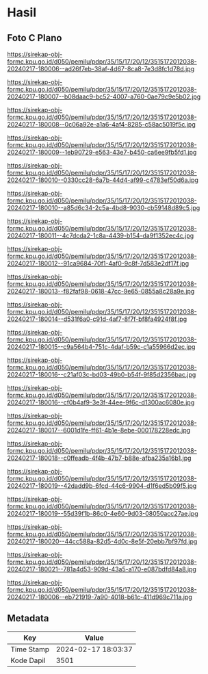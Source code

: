 # Hasil

## Foto C Plano

https://sirekap-obj-formc.kpu.go.id/d050/pemilu/pdpr/35/15/17/20/12/3515172012038-20240217-180006--ad26f7eb-38af-4d67-8ca8-7e3d8fc1d78d.jpg

https://sirekap-obj-formc.kpu.go.id/d050/pemilu/pdpr/35/15/17/20/12/3515172012038-20240217-180007--b08daac9-bc52-4007-a760-0ae79c9e5b02.jpg

https://sirekap-obj-formc.kpu.go.id/d050/pemilu/pdpr/35/15/17/20/12/3515172012038-20240217-180008--0c06a92e-a1a6-4af4-8285-c58ac5019f5c.jpg

https://sirekap-obj-formc.kpu.go.id/d050/pemilu/pdpr/35/15/17/20/12/3515172012038-20240217-180009--1eb90729-e563-43e7-b450-ca6ee9fb5fd1.jpg

https://sirekap-obj-formc.kpu.go.id/d050/pemilu/pdpr/35/15/17/20/12/3515172012038-20240217-180010--0330cc28-6a7b-44d4-af99-c4783ef50d6a.jpg

https://sirekap-obj-formc.kpu.go.id/d050/pemilu/pdpr/35/15/17/20/12/3515172012038-20240217-180010--a85d6c34-2c5a-4bd8-9030-cb59148d89c5.jpg

https://sirekap-obj-formc.kpu.go.id/d050/pemilu/pdpr/35/15/17/20/12/3515172012038-20240217-180011--4c7dcda2-1c8a-4439-b154-da9f1352ec4c.jpg

https://sirekap-obj-formc.kpu.go.id/d050/pemilu/pdpr/35/15/17/20/12/3515172012038-20240217-180012--91ca9684-70f1-4af0-9c8f-7d583e2df17f.jpg

https://sirekap-obj-formc.kpu.go.id/d050/pemilu/pdpr/35/15/17/20/12/3515172012038-20240217-180013--f82faf98-0618-47cc-9e65-0855a8c28a9e.jpg

https://sirekap-obj-formc.kpu.go.id/d050/pemilu/pdpr/35/15/17/20/12/3515172012038-20240217-180014--d531f6a0-c91d-4af7-8f7f-bf8fa4924f8f.jpg

https://sirekap-obj-formc.kpu.go.id/d050/pemilu/pdpr/35/15/17/20/12/3515172012038-20240217-180015--c9a564b4-751c-4daf-b59c-c1a55966d2ec.jpg

https://sirekap-obj-formc.kpu.go.id/d050/pemilu/pdpr/35/15/17/20/12/3515172012038-20240217-180016--c21af03c-bd03-49b0-b54f-9f85d2356bac.jpg

https://sirekap-obj-formc.kpu.go.id/d050/pemilu/pdpr/35/15/17/20/12/3515172012038-20240217-180016--cf0b4af9-3e3f-44ee-9f6c-d1300ac6080e.jpg

https://sirekap-obj-formc.kpu.go.id/d050/pemilu/pdpr/35/15/17/20/12/3515172012038-20240217-180017--6001d1fe-ff61-4b1e-8ebe-000178228edc.jpg

https://sirekap-obj-formc.kpu.go.id/d050/pemilu/pdpr/35/15/17/20/12/3515172012038-20240217-180018--c0ffeadb-4f4b-47b7-b88e-afba235a16b1.jpg

https://sirekap-obj-formc.kpu.go.id/d050/pemilu/pdpr/35/15/17/20/12/3515172012038-20240217-180019--42dadd9b-6fcd-44c6-9904-d1f6ed5b09f5.jpg

https://sirekap-obj-formc.kpu.go.id/d050/pemilu/pdpr/35/15/17/20/12/3515172012038-20240217-180019--55d39f1b-86c0-4e60-9d03-08050acc27ae.jpg

https://sirekap-obj-formc.kpu.go.id/d050/pemilu/pdpr/35/15/17/20/12/3515172012038-20240217-180020--44cc588a-82d5-4d0c-8e5f-20ebb7bf97fd.jpg

https://sirekap-obj-formc.kpu.go.id/d050/pemilu/pdpr/35/15/17/20/12/3515172012038-20240217-180021--781a4d53-909d-43a5-a170-e087bdfd84a8.jpg

https://sirekap-obj-formc.kpu.go.id/d050/pemilu/pdpr/35/15/17/20/12/3515172012038-20240217-180006--eb721919-7a90-4018-b61c-411d969c711a.jpg


## Metadata

| Key        | Value               |
| ---------- | ------------------- |
| Time Stamp | 2024-02-17 18:03:37 |
| Kode Dapil | 3501                |



